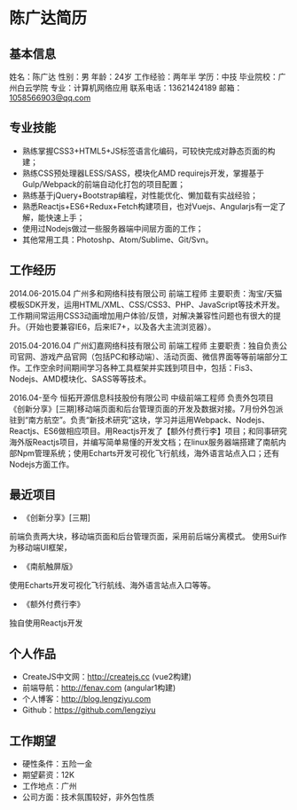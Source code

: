 # 陈广达简历

## 基本信息
姓名：陈广达
性别：男
年龄：24岁
工作经验：两年半
学历：中技
毕业院校：广州白云学院
专业：计算机网络应用
联系电话：13621424189
邮箱：1058566903@qq.com

## 专业技能
- 熟练掌握CSS3+HTML5+JS标签语言化编码，可较快完成对静态页面的构建；
- 熟练CSS预处理器LESS/SASS，模块化AMD requirejs开发，掌握基于Gulp/Webpack的前端自动化打包的项目配置；
- 熟练基于jQuery+Bootstrap编程，对性能优化、懒加载有实战经验；
- 熟悉Reactjs+ES6+Redux+Fetch构建项目，也对Vuejs、Angularjs有一定了解，能快速上手；
- 使用过Nodejs做过一些服务器端中间层方面的工作；
- 其他常用工具：Photoshp、Atom/Sublime、Git/Svn。

## 工作经历
2014.06-2015.04
广州多和网络科技有限公司
前端工程师
主要职责：淘宝/天猫模板SDK开发，运用HTML/XML、CSS/CSS3、PHP、JavaScript等技术开发。工作期间常运用CSS3动画增加用户体验/反馈，对解决兼容性问题也有很大的提升。（开始也要兼容IE6，后来IE7+，以及各大主流浏览器）。

2015.04-2016.04
广州幻嘉网络科技有限公司
前端工程师
主要职责：独自负责公司官网、游戏产品官网（包括PC和移动端）、活动页面、微信界面等等前端部分工作。工作空余时间期间学习各种工具框架并实践到项目中，包括：Fis3、Nodejs、AMD模块化、SASS等等技术。

2016.04-至今
恒拓开源信息科技股份有限公司
中级前端工程师
负责外包项目《创新分享》[三期]移动端页面和后台管理页面的开发及数据对接。7月份外包派驻到“南方航空”。负责“新技术研究”这块，学习并运用Webpack、Nodejs、Reactjs、ES6做相应项目。用Reactjs开发了【额外付费行李】项目；和同事研究海外版Reactjs项目，并编写简单易懂的开发文档；在linux服务器端搭建了南航内部Npm管理系统；使用Echarts开发可视化飞行航线，海外语言站点入口；还有Nodejs方面工作。

## 最近项目
- 《创新分享》[三期]

前端负责两大块，移动端页面和后台管理页面，采用前后端分离模式。
使用Sui作为移动端UI框架，

- 《南航触屏版》

使用Echarts开发可视化飞行航线、海外语言站点入口等等。

- 《额外付费行李》

独自使用Reactjs开发

## 个人作品
- CreateJS中文网：http://createjs.cc (vue2构建)
- 前端导航：http://fenav.com (angular1构建)
- 个人博客：http://blog.lengziyu.com
- Github：https://github.com/lengziyu

## 工作期望
- 硬性条件：五险一金
- 期望薪资：12K
- 工作地点：广州
- 公司方面：技术氛围较好，非外包性质
